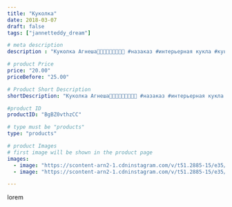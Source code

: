 ```yaml
---
title: "Куколка"
date: 2018-03-07
draft: false
tags: ["jannetteddy_dream"]

# meta description
description : "Куколка Агнеша🎀👸🏼🙈🌷🌷🌷🌷🌷 #назаказ #интерьерная кукла #кукларучнойработы #своимируками #хендмейд #подарок ##кукла #хендмейд #любимоехобби #текстильнаякукла"

# product Price
price: "20.00"
priceBefore: "25.00"

# Product Short Description
shortDescription: "Куколка Агнеша🎀👸🏼🙈🌷🌷🌷🌷🌷 #назаказ #интерьерная кукла #кукларучнойработы #своимируками #хендмейд #подарок ##кукла #хендмейд #любимоехобби #текстильнаякукла"

#product ID
productID: "BgBZ0vthzCC"

# type must be "products"
type: "products"

# product Images
# first image will be shown in the product page
images:
  - image: "https://scontent-arn2-1.cdninstagram.com/v/t51.2885-15/e35/28429430_209049836344019_8411485877741551616_n.jpg?_nc_ht=scontent-arn2-1.cdninstagram.com&_nc_cat=111&_nc_ohc=G9oCJ5TB_6AAX8EVmHs&se=7&tp=1&oh=c2d87df3781c675c70dc58bed2fb123b&oe=605A8664&ig_cache_key=MTcyOTc3Njc3OTc4MDI2MDU4Ng%3D%3D.2"
  - image: "https://scontent-arn2-1.cdninstagram.com/v/t51.2885-15/e35/28435715_222332808325058_7039513099644174336_n.jpg?_nc_ht=scontent-arn2-1.cdninstagram.com&_nc_cat=102&_nc_ohc=L_f0oMJG3-wAX-ENTCq&se=7&tp=1&oh=1b69fceeca4e1a075d7ec83a8653f087&oe=605ADD62&ig_cache_key=MTcyOTc3Njc4MzI5NTE0OTM5NQ%3D%3D.2"

---
```

lorem
